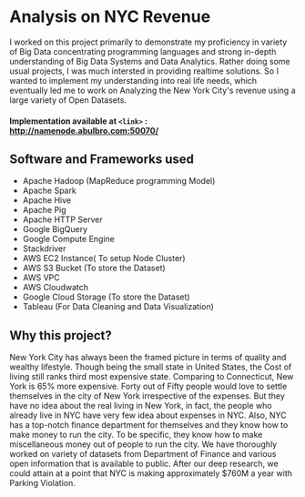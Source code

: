 # Analysis on NYC Revenue
I worked on this project primarily to demonstrate my proficiency in variety of Big Data concentrating programming languages and strong in-depth understanding of Big Data Systems and Data Analytics. Rather doing some usual projects, I was much intersted in providing realtime solutions. So I wanted to implement my understanding into real life needs, which eventually led me to work on Analyzing the New York City's revenue using a large variety of Open Datasets.

#### Implementation available at `<link>` : <http://namenode.abulbro.com:50070/>



## Software and Frameworks used

- Apache Hadoop (MapReduce programming Model)
- Apache Spark
- Apache Hive
- Apache Pig
- Apache HTTP Server
- Google BigQuery
- Google Compute Engine
- Stackdriver
- AWS EC2 Instance( To setup Node Cluster)
- AWS S3 Bucket (To store the Dataset)
- AWS VPC
- AWS Cloudwatch
- Google Cloud Storage (To store the Dataset)
- Tableau (For Data Cleaning and Data Visualization)

## Why this project?

New York City has always been the framed picture in terms of quality and wealthy lifestyle. Though being the small state in United States, the Cost of living still ranks third most expensive state. Comparing to Connecticut, New York is 65% more expensive. Forty out of Fifty people would love to settle themselves in the city of New York irrespective of the expenses. But they have no idea about the real living in New York, in fact, the people who already live in NYC have very few idea about expenses in NYC. Also, NYC has a top-notch finance department for themselves and they know how to make money to run the city. To be specific, they know how to make miscellaneous money out of people to run the city. We have thoroughly worked on variety of datasets from Department of Finance and various open information that is available to public. After our deep research, we could attain at a point that NYC is making approximately $760M a year with Parking Violation. 
